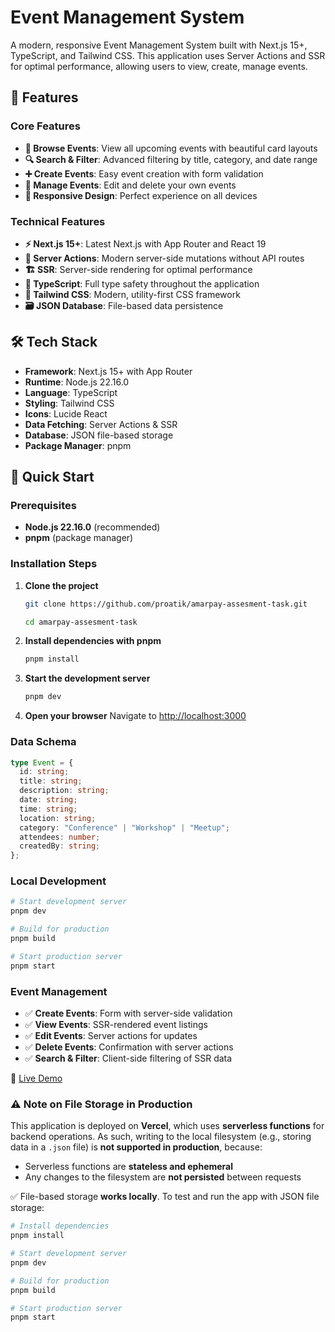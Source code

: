 # Event Management System

A modern, responsive Event Management System built with Next.js 15+, TypeScript, and Tailwind CSS. This application uses Server Actions and SSR for optimal performance, allowing users to view, create, manage events.

## 🚀 Features

### Core Features

- **📅 Browse Events**: View all upcoming events with beautiful card layouts
- **🔍 Search & Filter**: Advanced filtering by title, category, and date range
- **➕ Create Events**: Easy event creation with form validation
- **📝 Manage Events**: Edit and delete your own events
- **📱 Responsive Design**: Perfect experience on all devices

### Technical Features

- **⚡ Next.js 15+**: Latest Next.js with App Router and React 19
- **🔄 Server Actions**: Modern server-side mutations without API routes
- **🏗️ SSR**: Server-side rendering for optimal performance
- **🔷 TypeScript**: Full type safety throughout the application
- **🎨 Tailwind CSS**: Modern, utility-first CSS framework
- **🗃️ JSON Database**: File-based data persistence

## 🛠️ Tech Stack

- **Framework**: Next.js 15+ with App Router
- **Runtime**: Node.js 22.16.0
- **Language**: TypeScript
- **Styling**: Tailwind CSS
- **Icons**: Lucide React
- **Data Fetching**: Server Actions & SSR
- **Database**: JSON file-based storage
- **Package Manager**: pnpm

## 🚀 Quick Start

### Prerequisites

- **Node.js 22.16.0** (recommended)
- **pnpm** (package manager)

### Installation Steps

1. **Clone the project**

   ```bash
   git clone https://github.com/proatik/amarpay-assesment-task.git

   cd amarpay-assesment-task
   ```

2. **Install dependencies with pnpm**

   ```bash
   pnpm install
   ```

3. **Start the development server**

   ```bash
   pnpm dev
   ```

4. **Open your browser**
   Navigate to [http://localhost:3000](http://localhost:3000)

### Data Schema

```typescript
type Event = {
  id: string;
  title: string;
  description: string;
  date: string;
  time: string;
  location: string;
  category: "Conference" | "Workshop" | "Meetup";
  attendees: number;
  createdBy: string;
};
```

### Local Development

```bash
# Start development server
pnpm dev

# Build for production
pnpm build

# Start production server
pnpm start
```

### Event Management

- ✅ **Create Events**: Form with server-side validation
- ✅ **View Events**: SSR-rendered event listings
- ✅ **Edit Events**: Server actions for updates
- ✅ **Delete Events**: Confirmation with server actions
- ✅ **Search & Filter**: Client-side filtering of SSR data

🔗 [Live Demo](https://amarpay-assesment-task.vercel.app)

### ⚠️ Note on File Storage in Production

This application is deployed on **Vercel**, which uses **serverless functions** for backend operations. As such, writing to the local filesystem (e.g., storing data in a `.json` file) is **not supported in production**, because:

- Serverless functions are **stateless and ephemeral**
- Any changes to the filesystem are **not persisted** between requests

✅ File-based storage **works locally**. To test and run the app with JSON file storage:

```bash
# Install dependencies
pnpm install

# Start development server
pnpm dev

# Build for production
pnpm build

# Start production server
pnpm start
```
